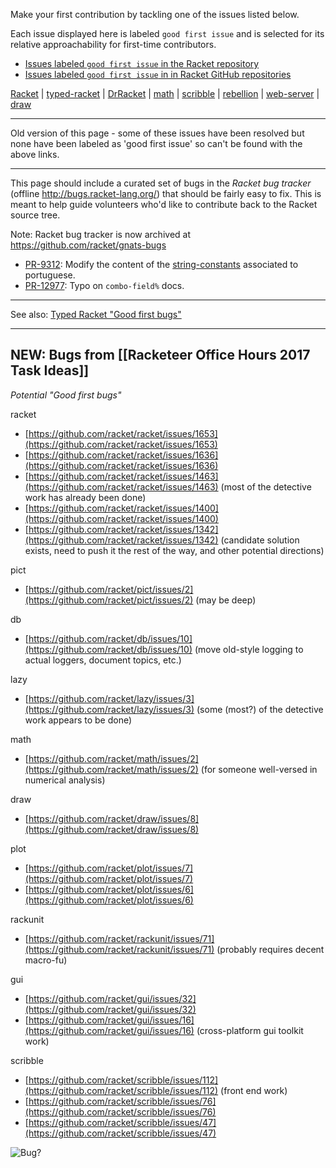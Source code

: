 Make your first contribution by tackling one of the issues listed below.

Each issue displayed here is labeled `good first issue` and is selected for its relative approachability for first-time contributors.

* [Issues labeled `good first issue` in the Racket repository](https://github.com/racket/racket/contribute)
* [Issues labeled `good first issue` in in Racket GitHub repositories](https://github.com/search?q=type:issue+org:racket+state:open+label:%22good+first+issue%22)

[Racket](https://github.com/racket/racket/contribute) | [typed-racket](https://github.com/racket/typed-racket/contribute) | [DrRacket](https://github.com/racket/drracket/contribute) | [math](https://github.com/racket/math/contribute) | [scribble](https://github.com/racket/scribble/contribute) | [rebellion](https://github.com/jackfirth/rebellion/contribute) | [web-server](https://github.com/racket/web-server/contribute) | [draw](https://github.com/racket/draw/contribute)



***

Old version of this page - some of these issues have been resolved but none have been labeled as 'good first issue' so can't be found with the above links.

*** 

This page should include a curated set of bugs in the *Racket bug tracker* (offline http://bugs.racket-lang.org/) that should be fairly easy to fix.  This is meant to help guide volunteers who'd like to contribute back to the Racket source tree.

Note: Racket bug tracker is now archived at <https://github.com/racket/gnats-bugs>

* [PR-9312](https://github.com/racket/gnats-bugs/blob/master/drscheme/9312): Modify the content of the [string-constants](http://git.racket-lang.org/plt/tree/HEAD:/collects/string-constants/private) associated to portuguese.
* [PR-12977](https://github.com/racket/gnats-bugs/blob/master/mred/12977): Typo on `combo-field%` docs.

***

See also: [Typed Racket "Good first bugs"](https://github.com/racket/typed-racket/contribute)

***

## NEW: Bugs from [[Racketeer Office Hours 2017 Task Ideas]]
_Potential "Good first bugs"_

racket
- [https://github.com/racket/racket/issues/1653](https://github.com/racket/racket/issues/1653)
- [https://github.com/racket/racket/issues/1636](https://github.com/racket/racket/issues/1636)
- [https://github.com/racket/racket/issues/1463](https://github.com/racket/racket/issues/1463) (most of the detective work has already been done)
- [https://github.com/racket/racket/issues/1400](https://github.com/racket/racket/issues/1400)
- [https://github.com/racket/racket/issues/1342](https://github.com/racket/racket/issues/1342) (candidate solution exists, need to push it the rest of the way, and other potential directions)

pict
- [https://github.com/racket/pict/issues/2](https://github.com/racket/pict/issues/2) (may be deep)

db
- [https://github.com/racket/db/issues/10](https://github.com/racket/db/issues/10) (move old-style logging to actual loggers, document topics, etc.)

lazy
- [https://github.com/racket/lazy/issues/3](https://github.com/racket/lazy/issues/3) (some (most?) of the detective work appears to be done)

math
- [https://github.com/racket/math/issues/2](https://github.com/racket/math/issues/2) (for someone well-versed in numerical analysis)

draw
- [https://github.com/racket/draw/issues/8](https://github.com/racket/draw/issues/8)

plot
- [https://github.com/racket/plot/issues/7](https://github.com/racket/plot/issues/7)
- [https://github.com/racket/plot/issues/6](https://github.com/racket/plot/issues/6)

rackunit
- [https://github.com/racket/rackunit/issues/71](https://github.com/racket/rackunit/issues/71) (probably requires decent macro-fu)

gui
- [https://github.com/racket/gui/issues/32](https://github.com/racket/gui/issues/32)
- [https://github.com/racket/gui/issues/16](https://github.com/racket/gui/issues/16) (cross-platform gui toolkit work)

scribble
- [https://github.com/racket/scribble/issues/112](https://github.com/racket/scribble/issues/112) (front end work)
- [https://github.com/racket/scribble/issues/76](https://github.com/racket/scribble/issues/76)
- [https://github.com/racket/scribble/issues/47](https://github.com/racket/scribble/issues/47)




![Bug?](http://www.ece.northwestern.edu/~robby/logos/PLT-206-larval.png)
